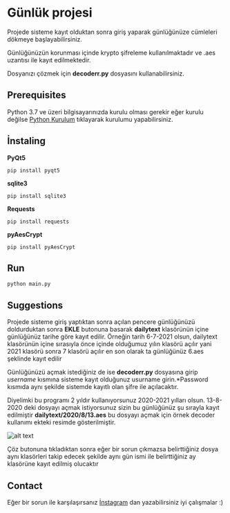 # Günlük projesi

Projede sisteme kayıt olduktan sonra giriş yaparak günlüğünüze cümleleri dökmeye başlayabilirsiniz.

Günlüğünüzün korunması içinde krypto şifreleme kullanılmaktadır ve .aes uzantısı ile kayıt edilmektedir.

Dosyanızı çözmek için **decoderr.py** dosyasını kullanabilirsiniz.

## Prerequisites
Python 3.7 ve üzeri bilgisayarınızda kurulu olması gerekir eğer kurulu değilse [Python Kurulum](https://www.python.org) tıklayarak kurulumu yapabilirsiniz.


## İnstaling

**PyQt5**
```
pip install pyqt5
```

**sqlite3**
```
pip install sqlite3
```

**Requests**
```
pip install requests
```

**pyAesCrypt**
```
pip install pyAesCrypt
```

## Run
```
python main.py
```

## Suggestions

Projede sisteme giriş yaptıktan sonra açılan pencere günlüğünüzü doldurduktan sonra **EKLE** butonuna basarak **dailytext** klasörünün içine günlüğünüz tarihe göre kayıt edilir. Örneğin tarih 6-7-2021 olsun,
dailytext klasörünün içine sırasıyla önce içinde olduğumuz yılın klasörü açılır yani 2021 klasörü sonra 7 klasörü açılır en son olarak ta günlüğünüz 6.aes şeklinde kayıt edilir

Günlüğünüzü açmak istediğiniz de ise **decoderr.py** dosyasına girip *username* kısmına sisteme kayıt olduğunuz usurname girin.*Password kısmıda aynı şekilde sistemde kayıtlı olan şifre ile açılacaktır.

Diyelimki bu programı 2 yıldır kullanıyorsunuz 2020-2021 yılları olsun. 13-8-2020 deki dosyayı açmak istiyorsunuz sizin bu günlüğünüz şu sırayla kayıt edilmiştir **dailytext/2020/8/13.aes** bu dosyayı açmak için örnek decoder kullanımı ekteki resimde gösterilmiştir.


![alt text](decoderanlatım.png)

Çöz butonuna tıkladıktan sonra eğer bir sorun çıkmazsa belirttiğiniz dosya aynı klasörleri takip edecek şekilde aynı gün ismi ile belirttiğiniz ay klasörüne kayıt edilmiş olucaktır

## Contact
Eğer bir sorun ile karşılaşırsanız [İnstagram](https://www.instagram.com/e.mirdes) dan yazabilirsiniz iyi çalışmalar :)
